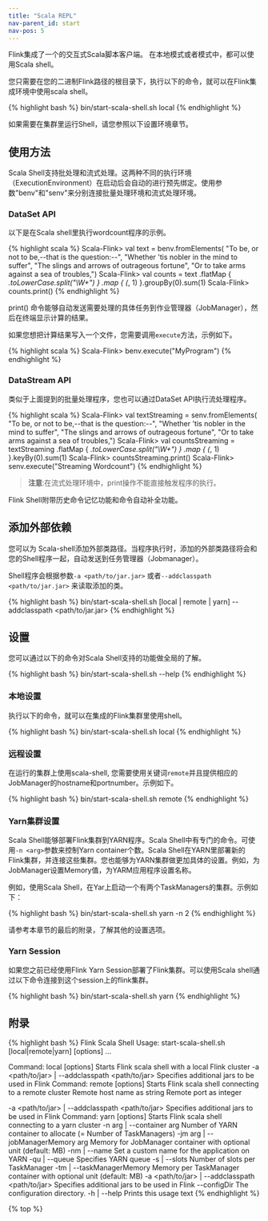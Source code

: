 ```yaml
---
title: "Scala REPL"
nav-parent_id: start
nav-pos: 5
---
```

<!--
Licensed to the Apache Software Foundation (ASF) under one
or more contributor license agreements.  See the NOTICE file
distributed with this work for additional information
regarding copyright ownership.  The ASF licenses this file
to you under the Apache License, Version 2.0 (the
"License"); you may not use this file except in compliance
with the License.  You may obtain a copy of the License at

  http://www.apache.org/licenses/LICENSE-2.0

Unless required by applicable law or agreed to in writing,
software distributed under the License is distributed on an
"AS IS" BASIS, WITHOUT WARRANTIES OR CONDITIONS OF ANY
KIND, either express or implied.  See the License for the
specific language governing permissions and limitations
under the License.
-->

Flink集成了一个的交互式Scala脚本客户端。
在本地模式或者模式中，都可以使用Scala shell。

您只需要在您的二进制Flink路径的根目录下，执行以下的命令，就可以在Flink集成环境中使用scala shell。

{% highlight bash %}
bin/start-scala-shell.sh local
{% endhighlight %}

如果需要在集群里运行Shell，请您参照以下设置环境章节。

## 使用方法

Scala Shell支持批处理和流式处理。这两种不同的执行环境（ExecutionEnvironment）在启动后会自动的进行预先绑定。使用参数"benv"和"senv"来分别连接批量处理环境和流式处理环境。

### DataSet API

以下是在Scala shell里执行wordcount程序的示例。

{% highlight scala %}
Scala-Flink> val text = benv.fromElements(
  "To be, or not to be,--that is the question:--",
  "Whether 'tis nobler in the mind to suffer",
  "The slings and arrows of outrageous fortune",
  "Or to take arms against a sea of troubles,")
Scala-Flink> val counts = text
    .flatMap { _.toLowerCase.split("\\W+") }
    .map { (_, 1) }.groupBy(0).sum(1)
Scala-Flink> counts.print()
{% endhighlight %}

print() 命令能够自动发送需要处理的具体任务到作业管理器（JobManager），然后在终端显示计算的结果。

如果您想把计算结果写入一个文件，您需要调用`execute`方法，示例如下。

{% highlight scala %}
Scala-Flink> benv.execute("MyProgram")
{% endhighlight %}

### DataStream API

类似于上面提到的批量处理程序，您也可以通过DataSet API执行流处理程序。

{% highlight scala %}
Scala-Flink> val textStreaming = senv.fromElements(
  "To be, or not to be,--that is the question:--",
  "Whether 'tis nobler in the mind to suffer",
  "The slings and arrows of outrageous fortune",
  "Or to take arms against a sea of troubles,")
Scala-Flink> val countsStreaming = textStreaming
    .flatMap { _.toLowerCase.split("\\W+") }
    .map { (_, 1) }.keyBy(0).sum(1)
Scala-Flink> countsStreaming.print()
Scala-Flink> senv.execute("Streaming Wordcount")
{% endhighlight %}

> **注意**:在流式处理环境中，print操作不能直接触发程序的执行。

Flink Shell附带历史命令记忆功能和命令自动补全功能。


## 添加外部依赖

您可以为 Scala-shell添加外部类路径。当程序执行时，添加的外部类路径将会和您的Shell程序一起，自动发送到任务管理器（Jobmanager）。

Shell程序会根据参数`-a <path/to/jar.jar>` 或者`--addclasspath <path/to/jar.jar>` 来读取添加的类。

{% highlight bash %}
bin/start-scala-shell.sh [local | remote <host> <port> | yarn] --addclasspath <path/to/jar.jar>
{% endhighlight %}


## 设置

您可以通过以下的命令对Scala Shell支持的功能做全局的了解。

{% highlight bash %}
bin/start-scala-shell.sh --help
{% endhighlight %}

### 本地设置

执行以下的命令，就可以在集成的Flink集群里使用shell。

{% highlight bash %}
bin/start-scala-shell.sh local
{% endhighlight %}


### 远程设置

在运行的集群上使用scala-shell, 您需要使用关键词`remote`并且提供相应的JobManager的hostname和portnumber。示例如下。

{% highlight bash %}
bin/start-scala-shell.sh remote <hostname> <portnumber>
{% endhighlight %}

### Yarn集群设置

Scala Shell能够部署Flink集群到YARN程序。Scala Shell中有专门的命令。可使用`-n <arg>`参数来控制Yarn container个数。Scala Shell在YARN里部署新的Flink集群，并连接这些集群。您也能够为YARN集群做更加具体的设置。例如，为JobManager设置Memory值，为YARM应用程序设置名称。

例如，使用Scala Shell，在Yar上启动一个有两个TaskManagers的集群。示例如下：

{% highlight bash %}
 bin/start-scala-shell.sh yarn -n 2
{% endhighlight %}

请参考本章节的最后的附录，了解其他的设置选项。


### Yarn Session

如果您之前已经使用Flink Yarn Session部署了Flink集群。可以使用Scala shell通过以下命令连接到这个session上的flink集群。

{% highlight bash %}
 bin/start-scala-shell.sh yarn
{% endhighlight %}


## 附录

{% highlight bash %}
Flink Scala Shell
Usage: start-scala-shell.sh [local|remote|yarn] [options] <args>...

Command: local [options]
Starts Flink scala shell with a local Flink cluster
  -a <path/to/jar> | --addclasspath <path/to/jar>
        Specifies additional jars to be used in Flink
Command: remote [options] <host> <port>
Starts Flink scala shell connecting to a remote cluster
  <host>
        Remote host name as string
  <port>
        Remote port as integer

  -a <path/to/jar> | --addclasspath <path/to/jar>
        Specifies additional jars to be used in Flink
Command: yarn [options]
Starts Flink scala shell connecting to a yarn cluster
  -n arg | --container arg
        Number of YARN container to allocate (= Number of TaskManagers)
  -jm arg | --jobManagerMemory arg
        Memory for JobManager container with optional unit (default: MB)
  -nm <value> | --name <value>
        Set a custom name for the application on YARN
  -qu <arg> | --queue <arg>
        Specifies YARN queue
  -s <arg> | --slots <arg>
        Number of slots per TaskManager
  -tm <arg> | --taskManagerMemory <arg>
        Memory per TaskManager container with optional unit (default: MB)
  -a <path/to/jar> | --addclasspath <path/to/jar>
        Specifies additional jars to be used in Flink
  --configDir <value>
        The configuration directory.
  -h | --help
        Prints this usage text
{% endhighlight %}

{% top %}